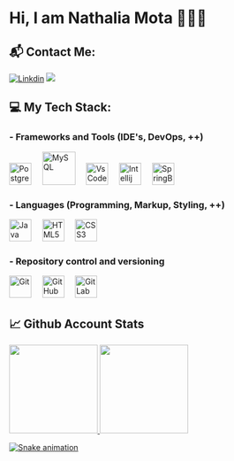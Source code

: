 # Hi, I am Nathalia Mota 👨‍💻👋


## 📬 Contact Me:
<!--[![Discord](https://img.shields.io/badge/Discord-7289DA?style=for-the-badge&logo=discord&logoColor=white)]()-->
[![Linkdin](https://img.shields.io/badge/LinkedIn-0077B5?style=for-the-badge&logo=linkedin&logoColor=white)](https://www.linkedin.com/in/nmota)
<a href = "mailto:mota.nathalia963@gmail.com"><img src="https://img.shields.io/badge/Gmail-D14836?style=for-the-badge&logo=gmail&logoColor=white" target="_blank"></a>


## 💻 My Tech Stack:

### - Frameworks and Tools (IDE's, DevOps, ++)
<p align="left">  
  <img src="https://cdn.jsdelivr.net/gh/devicons/devicon/icons/postgresql/postgresql-original.svg" alt="PostgreSQL" width="40" height="40"/>
  &nbsp;&nbsp;&nbsp;
  <img src="https://cdn.jsdelivr.net/gh/devicons/devicon/icons/mysql/mysql-original-wordmark.svg" alt="MySQL" width="60" height="60"/>
  &nbsp;&nbsp;&nbsp;
  <img src="https://cdn.jsdelivr.net/gh/devicons/devicon/icons/vscode/vscode-original.svg" alt="VsCode" width="40" height="40"/>
  &nbsp;&nbsp;&nbsp;
  <img src="https://cdn.jsdelivr.net/gh/devicons/devicon/icons/intellij/intellij-original.svg" alt="Intellij" width="40" height="40"/>
  &nbsp;&nbsp;&nbsp;
  <img src="https://cdn.jsdelivr.net/gh/devicons/devicon/icons/spring/spring-original.svg" alt="SpringBoot" width="40" height="40"/>
  &nbsp;&nbsp;&nbsp;
</p>


### - Languages (Programming, Markup, Styling, ++)

<p align="left">
  <img src="https://cdn.jsdelivr.net/gh/devicons/devicon/icons/java/java-original.svg" alt="Java" width="40" height="40"/>
  &nbsp;&nbsp;&nbsp;
  <!--
  <img src="https://cdn.jsdelivr.net/gh/devicons/devicon/icons/javascript/javascript-original.svg" alt="JavaScript" width="40" height="40"/>
  &nbsp;&nbsp;&nbsp;
  <img src="https://cdn.jsdelivr.net/gh/devicons/devicon/icons/typescript/typescript-original.svg" alt="TypeScript" width="40" height="40"/>
  &nbsp;&nbsp;&nbsp;
  -->
  <img src="https://cdn.jsdelivr.net/gh/devicons/devicon/icons/html5/html5-original.svg" alt="HTML5" width="40" height="40"/>
  &nbsp;&nbsp;&nbsp;
  <img src="https://cdn.jsdelivr.net/gh/devicons/devicon/icons/css3/css3-original.svg" alt="CSS3" width="40" height="40"/>
  &nbsp;&nbsp;&nbsp;
</p>


### - Repository control and versioning
<p align="left">
  <img src="https://cdn.jsdelivr.net/gh/devicons/devicon/icons/git/git-original.svg" alt="Git" width="40" height="40"/>
  &nbsp;&nbsp;&nbsp;
  <img src="https://cdn.jsdelivr.net/gh/devicons/devicon/icons/github/github-original.svg" alt="GitHub" width="40" height="40"/>
  &nbsp;&nbsp;&nbsp;
  <img src="https://cdn.jsdelivr.net/gh/devicons/devicon/icons/gitlab/gitlab-original.svg" alt="GitLab" width="40" height="40"/>
  &nbsp;&nbsp;&nbsp;
</p>
 <!--
### - Gerenciamento de projetos
<p align="left">
  <img src="https://cdn.jsdelivr.net/gh/devicons/devicon/icons/jira/jira-original.svg" alt="Jira" width="40" height="40"/>
  &nbsp;&nbsp;&nbsp;
  <img src="https://cdn.jsdelivr.net/gh/devicons/devicon/icons/trello/trello-plain.svg" alt="Trello" width="40" height="40"/>
  &nbsp;&nbsp;&nbsp;
</p>
-->

## 📈 Github Account Stats
<div align="left">
  <a href="https://github.com/xnatnat">
  <img height="160em" src="https://github-readme-stats.vercel.app/api?username=xnatnat&show_icons=true&theme=dark&include_all_commits=true&count_private=true"/>
  <img height="160em" src="https://github-readme-stats.vercel.app/api/top-langs/?username=xnatnat&layout=compact&langs_count=7&theme=dark"/>
</div>

![Snake animation](https://github.com/Predoh1709/Predoh1709/blob/output/github-contribution-grid-snake.svg)

<!--
**xnatnat/xnatnat** is a ✨ _special_ ✨ repository because its `README.md` (this file) appears on your GitHub profile.

Here are some ideas to get you started:

- 🔭 I’m currently working on ...
- 🌱 I’m currently learning ...
- 👯 I’m looking to collaborate on ...
- 🤔 I’m looking for help with ...
- 💬 Ask me about ...
- 📫 How to reach me: ...
- 😄 Pronouns: ...
- ⚡ Fun fact: ...
-->
